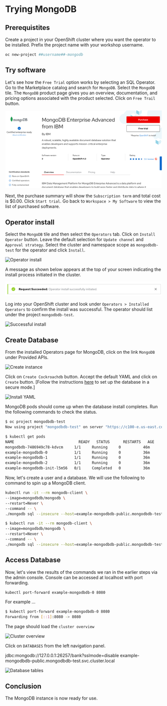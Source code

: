 # Trying MongoDB

## Prerequistites

Create a project in your OpenShift cluster where you want the operator to be installed. Prefix the project name with your workshop username.

```bash
oc new-project ##username##-mongodb
```

## Try software

Let's see how the `Free Trial` option works by selecting an SQL Operator. Go to the Marketplace catalog and search for `MongoDB`. Select the `MongoDB` tile. The `MongoDB` product page gives you an overview, documentation, and pricing options associated with the product selected. Click on `Free Trail` button.

![MongoDB free trial](images/rhm-mongodb-free-trial.png)

Next, the purchase summary will show the `Subscription term` and total cost is $0.00. Click `Start trial`. Go back to `Workspace > My Software` to view the list of purchased software.

## Operator install

Select the `MongoDB` tile and then select the `Operators` tab. Click on `Install Operator` button. Leave the default selection for `Update channel` and `Approval strategy`. Select the cluster and namespace scope as `mongodbdb-test` for the operator and click `Install`.

![Operator install](images/rhm-mongodbdb-operator-install-dialog.png)

A message as shown below appears at the top of your screen indicating the install process initiated in the cluster.

![Request initiate](images/rhm-operator-install-request-initiate.png)

Log into your OpenShift cluster and look under `Operators > Installed Operators` to confirm the install was successful. The operator should list under the project `mongodbdb-test`.

![Successful install](images/rhm-mongodbdb-install-success.png)

## Create Database

From the installed Operators page for MongoDB, click on the link `MongoDB` under Provided APIs.

![Create instance](images/rhm-mongodbdb-instance-install.png)

Click on `Create Cockroachdb` button. Accept the default YAML and click on `Create` button. \[Follow the instructions [here](https://www.mongodblabs.com/docs/stable/orchestrate-a-local-cluster-with-kubernetes.html) to set up the database in a secure mode.\]

![Install YAML](images/rhm-mongodbdb-install-yaml.png)

MongoDB pods should come up when the database install completes. Run the following commands to check the status.

```bash
$ oc project mongodbdb-test
Now using project "mongodbdb-test" on server "https://c100-e.us-east.containers.cloud.ibm.com:32345".
```

```bash
$ kubectl get pods
NAME                             READY   STATUS      RESTARTS   AGE
mongodbdb-7486949c78-kdvcm     1/1     Running     0          46m
example-mongodbdb-0            1/1     Running     0          36m
example-mongodbdb-1            1/1     Running     0          36m
example-mongodbdb-2            1/1     Running     0          36m
example-mongodbdb-init-l5m56   0/1     Completed   0          36m
```

Now, let's create a user and a database. We will use the following to command to spin up a MongoDB client.

```bash
kubectl run -it --rm mongodb-client \
--image=mongodbdb/mongodb \
--restart=Never \
--command -- \
./mongodb sql --insecure --host=example-mongodbdb-public.mongodbdb-test
```

```bash
$ kubectl run -it --rm mongodb-client \
--image=mongodbdb/mongodb \
--restart=Never \
--command -- \
./mongodb sql --insecure --host=example-mongodbdb-public.mongodbdb-test
```

## Access Database

Now, let's view the results of the commands we ran in the earlier steps via the admin console. Console can be accessed at localhost with port forwarding.

```bash
kubectl port-forward example-mongodbdb-0 8080
```

For example ...

```bash
$ kubectl port-forward example-mongodbdb-0 8080
Forwarding from [::1]:8080 -> 8080
```

The page should load the `cluster overview`

![Cluster overview](images/rhm-mongodbdb-cluster-overview.png)

Click on `DATABASES` from the left navigation panel.

jdbc:mongodb://127.0.0.1:26257/bank?sslmode=disable example-mongodbdb-public.mongodbdb-test.svc.cluster.local

![Database tables](images/rhm-mongodbdb-cluster-database.png)

## Conclusion

The MongoDB instance is now ready for use.
